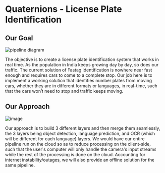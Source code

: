 # Quaternions - License Plate Identification

## Our Goal 

![pipeline diagram](https://www.researchgate.net/profile/Zain-Masood-4/publication/315489495/figure/fig3/AS:900203120967681@1591636557193/Figure-shows-some-results-of-our-end-to-end-license-plate-detection-and-recognition.png)

The objective is to create a license plate identification system that works in real time. As the population in India keeps growing day by day, so does our traffic. The current solution of Fastag identification is nowhere near fast enough and requires cars to come to a complete stop. Our job here is to implement a working solution that identifies number plates from moving cars, whether they are in different formats or languages, in real-time, such that the cars won’t need to stop and traffic keeps moving.

## Our Approach 

![image](https://drive.google.com/uc?export=view&id=1RVbbK0uoBTfqqiDT_CEl-I1SyS-DjGXq)

Our approach is to build 3 different layers and then merge them seamlessly, the 3 layers being object detection, language prediction, and OCR (which will be different for each language) layers. We would have our entire pipeline run on the cloud so as to reduce processing on the client-side, such that the user's computer will only handle the camera's input streams while the rest of the processing is done on the cloud. 
Accounting for internet instability/outages, we will also provide an offline solution for the same pipeline.
